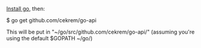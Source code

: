 [Install go](https://golang.org/doc/install), then:

$ go get github.com/cekrem/go-api

This will be put in "~/go/src/github.com/cekrem/go-api/" (assuming you're using the default $GOPATH ~/go/)